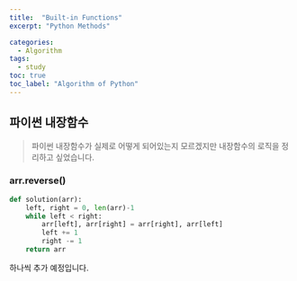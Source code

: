 ```yaml
---
title:  "Built-in Functions"
excerpt: "Python Methods"

categories: 
  - Algorithm
tags:
  - study
toc: true
toc_label: "Algorithm of Python"
---
```


## 파이썬 내장함수
> 파이썬 내장함수가 실제로 어떻게 되어있는지 모르겠지만 내장함수의 로직을 정리하고 싶었습니다.

### arr.reverse()

```python
def solution(arr):
    left, right = 0, len(arr)-1
    while left < right:
        arr[left], arr[right] = arr[right], arr[left]
        left += 1
        right -= 1
    return arr
```

하나씩 추가 예정입니다.
